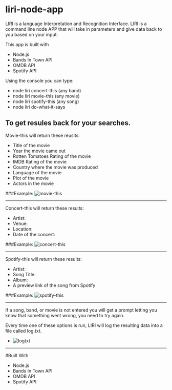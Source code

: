 # liri-node-app

LIRI is a language Interpretation and Recognition Interface. LIRI is a command line node APP that will take in parameters and give data back to you based on your input. 

This app is built with
* Node.js
* Bands In Town API
* OMDB API
* Spotify API

Using the console you can type:
* node liri concert-this (any band)
* node liri movie-this	(any movie)
* node liri spotify-this	(any song)
* node liri do-what-it-says

To get resules back for your searches.
------------------------------------------------

Movie-this will return these reuslts:

* Title of the movie
* Year the movie came out
* Rotten Tomatoes Rating of the movie
* IMDB Rating of the movie
* Country where the movie was produced
* Language of the movie
* Plot of the movie
* Actors in the movie

###Example:
![movie-this](https://user-images.githubusercontent.com/41274613/47029384-0b6b8a80-d131-11e8-8858-ec34b6e5ce4c.JPG)

------------------------------------------------
Concert-this will return these results:

* Artist:
* Venue:
* Location:
* Date of the concert:

###Example:
![concert-this](https://user-images.githubusercontent.com/41274613/47029380-0b6b8a80-d131-11e8-94f5-88f1772280fb.JPG)

------------------------------------------------
Spotify-this will return these results:

* Artist:
* Song Title:
* Album:
* A preview link of the song from Spotify

###Example:
![spotify-this](https://user-images.githubusercontent.com/41274613/47029385-0b6b8a80-d131-11e8-84c9-b8cb623fb663.JPG)

------------------------------------------------

If a song, band, or movie is not entered you will get a prompt letting you know that something went wrong, you need to try again.

Every time one of these options is run, LIRI will log the resulting data into a file called log.txt.
* ![logtxt](https://user-images.githubusercontent.com/41274613/47029382-0b6b8a80-d131-11e8-8c68-426a913fa413.JPG)

------------------------------------------------

#Built With

* Node.js
* Bands In Town API
* OMDB API
* Spotify API